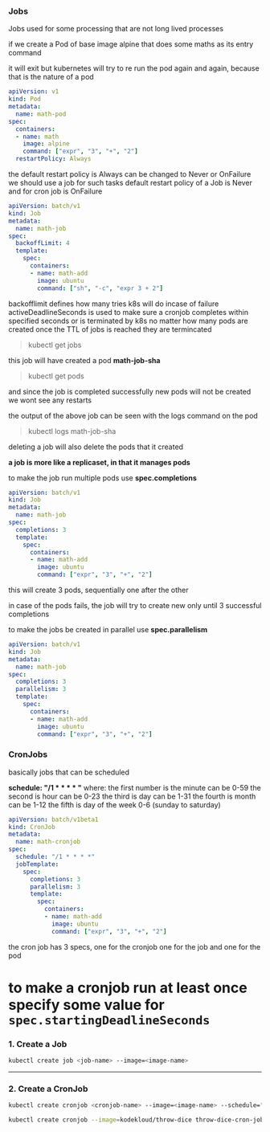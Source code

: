 ### Jobs
Jobs used for some processing that are not long lived processes

if we create a Pod of base image alpine that does some maths as its entry command

it will exit but kubernetes will try to re run the pod again and again, because that is the nature of a pod

```yaml
apiVersion: v1
kind: Pod
metadata: 
  name: math-pod
spec:
  containers:
  - name: math
    image: alpine
    command: ["expr", "3", "+", "2"]
  restartPolicy: Always
```
the default restart policy is Always
can be changed to Never or OnFailure
we should use a job for such tasks
default restart policy of a Job is Never
and for cron job is OnFailure

```yml
apiVersion: batch/v1
kind: Job
metadata: 
  name: math-job
spec:
  backoffLimit: 4
  template: 
    spec: 
      containers:
      - name: math-add
        image: ubuntu
        command: ["sh", "-c", "expr 3 + 2"]
```

backofflimit defines how many tries k8s will do incase of failure
activeDeadlineSeconds is used to make sure a cronjob completes within specified seconds or is terminated by k8s
no matter how many pods are created once the TTL of jobs is reached they are termincated

> kubectl get jobs

this job will have created a pod **math-job-sha**
> kubectl get pods

and since the job is completed successfully new pods will not be created
we wont see any restarts

the output of the above job can be seen with the logs command on the pod
> kubectl logs math-job-sha

deleting a job will also delete the pods that it created 

**a job is more like a replicaset, in that it manages pods**

to make the job run multiple pods use **spec.completions**

```yaml
apiVersion: batch/v1
kind: Job
metadata: 
  name: math-job
spec:
  completions: 3
  template: 
    spec: 
      containers:
      - name: math-add
        image: ubuntu
        command: ["expr", "3", "+", "2"]
```

this will create 3 pods, sequentially one after the other

in case of the pods fails, the job will try to create new only until 3 successful completions 

to make the jobs be created in parallel use **spec.parallelism**

```yml
apiVersion: batch/v1
kind: Job
metadata: 
  name: math-job
spec:
  completions: 3
  parallelism: 3
  template: 
    spec: 
      containers:
      - name: math-add
        image: ubuntu
        command: ["expr", "3", "+", "2"]
```

### CronJobs
basically jobs that can be scheduled 

**schedule: "/1 * * * * "**
where:
the first number is the minute can be 0-59
the second is hour can be 0-23
the third is day can be 1-31
the fourth is month can be 1-12
the fifth is day of the week 0-6 (sunday to saturday)


```yml
apiVersion: batch/v1beta1
kind: CronJob
metadata: 
  name: math-cronjob
spec:
  schedule: "/1 * * * *"
  jobTemplate: 
    spec: 
      completions: 3
      parallelism: 3
      template: 
        spec:       
          containers:
          - name: math-add
            image: ubuntu
            command: ["expr", "3", "+", "2"]
```

the cron job has 3 specs, one for the cronjob one for the job and one for the pod

# to make a cronjob run at least once specify some value for `spec.startingDeadlineSeconds`

### 1. **Create a Job**
```sh 
kubectl create job <job-name> --image=<image-name>
```

---
### 2. **Create a CronJob**
```sh 
kubectl create cronjob <cronjob-name> --image=<image-name> --schedule="<cron-schedule>"
```

```sh
kubectl create cronjob --image=kodekloud/throw-dice throw-dice-cron-job --schedule="30 21 * * *"
```